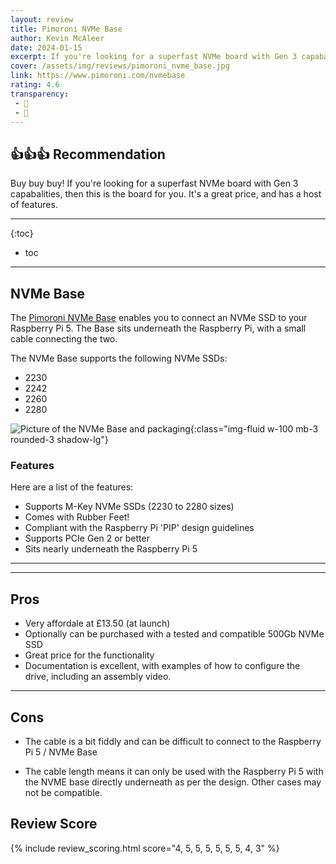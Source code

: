 ```yaml
---
layout: review
title: Pimoroni NVMe Base
author: Kevin McAleer
date: 2024-01-15
excerpt: If you're looking for a superfast NVMe board with Gen 3 capabalities, then this is the board for you. It's a great price, and has a host of features.
cover: /assets/img/reviews/pimoroni_nvme_base.jpg
link: https://www.pimoroni.com/nvmebase
rating: 4.6
transparency: 
 - 🎁
 - 🤝
---
```


## 👍👍👍 Recommendation

Buy buy buy! If you're looking for a superfast NVMe board with Gen 3 capabalities, then this is the board for you. It's a great price, and has a host of features.

---

{:toc}
* toc

---

## NVMe Base

The [Pimoroni NVMe Base](https://shop.pimoroni.com/products/nvme-base?variant=41219587178579) enables you to connect an NVMe SSD to your Raspberry Pi 5. The Base sits underneath the Raspberry Pi, with a small cable connecting the two.

The NVMe Base supports the following NVMe SSDs:

* 2230
* 2242
* 2260
* 2280

![Picture of the NVMe Base and packaging](/assets/img/reviews/pimoroni_nvme_base.jpg){:class="img-fluid w-100 mb-3 rounded-3 shadow-lg"}

### Features

Here are a list of the features:

* Supports M-Key NVMe SSDs (2230 to 2280 sizes)
* Comes with Rubber Feet!
* Compliant with the Raspberry Pi 'PIP' design guidelines
* Supports PCIe Gen 2 or better
* Sits nearly underneath the Raspberry Pi 5

---

---

## Pros

* Very affordale at £13.50 (at launch)
* Optionally can be purchased with a tested and compatible 500Gb NVMe SSD
* Great price for the functionality
* Documentation is excellent, with examples of how to configure the drive, including an assembly video.

---

## Cons

* The cable is a bit fiddly and can be difficult to connect to the Raspberry Pi 5 / NVMe Base

* The cable length means it can only be used with the Raspberry Pi 5 with the NVME base directly underneath as per the design. Other cases may not be compatible.

## Review Score

{% include review_scoring.html score="4, 5, 5, 5, 5, 5, 5, 4, 3" %}